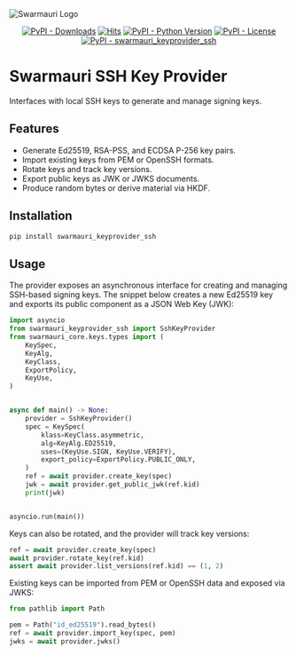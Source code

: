 <picture>
  <source media="(prefers-color-scheme: dark)"  srcset="https://res.cloudinary.com/dryedzrlo/image/upload/v1757724629/swarmauri_brand_frag_light_mg8cmd.png">
  <source media="(prefers-color-scheme: light)" srcset="https://res.cloudinary.com/dryedzrlo/image/upload/v1757724629/swarmauri_brand_frag_dark_tzjuja.png">
  <!-- Fallback below (see #2) -->
  <img alt="Swarmauri Logo" src="https://res.cloudinary.com/dryedzrlo/image/upload/v1757724629/swarmauri_brand_frag_dark_tzjuja.png">
</picture>

<p align="center">
    <a href="https://pypi.org/project/swarmauri_keyprovider_ssh/"><img src="https://img.shields.io/pypi/dm/swarmauri_keyprovider_ssh" alt="PyPI - Downloads"/></a>
    <a href="https://hits.sh/github.com/swarmauri/swarmauri-sdk/tree/master/pkgs/standards/swarmauri_keyprovider_ssh/"><img alt="Hits" src="https://hits.sh/github.com/swarmauri/swarmauri-sdk/tree/master/pkgs/standards/swarmauri_keyprovider_ssh.svg"/></a>
    <a href="https://pypi.org/project/swarmauri_keyprovider_ssh/"><img src="https://img.shields.io/pypi/pyversions/swarmauri_keyprovider_ssh" alt="PyPI - Python Version"/></a>
    <a href="https://pypi.org/project/swarmauri_keyprovider_ssh/"><img src="https://img.shields.io/pypi/l/swarmauri_keyprovider_ssh" alt="PyPI - License"/></a>
    <a href="https://pypi.org/project/swarmauri_keyprovider_ssh/"><img src="https://img.shields.io/pypi/v/swarmauri_keyprovider_ssh?label=swarmauri_keyprovider_ssh&color=green" alt="PyPI - swarmauri_keyprovider_ssh"/></a>
</p>

# Swarmauri SSH Key Provider

Interfaces with local SSH keys to generate and manage signing keys.

## Features

- Generate Ed25519, RSA-PSS, and ECDSA P-256 key pairs.
- Import existing keys from PEM or OpenSSH formats.
- Rotate keys and track key versions.
- Export public keys as JWK or JWKS documents.
- Produce random bytes or derive material via HKDF.

## Installation

```bash
pip install swarmauri_keyprovider_ssh
```

## Usage

The provider exposes an asynchronous interface for creating and managing
SSH-based signing keys.  The snippet below creates a new Ed25519 key and
exports its public component as a JSON Web Key (JWK):

```python
import asyncio
from swarmauri_keyprovider_ssh import SshKeyProvider
from swarmauri_core.keys.types import (
    KeySpec,
    KeyAlg,
    KeyClass,
    ExportPolicy,
    KeyUse,
)


async def main() -> None:
    provider = SshKeyProvider()
    spec = KeySpec(
        klass=KeyClass.asymmetric,
        alg=KeyAlg.ED25519,
        uses=(KeyUse.SIGN, KeyUse.VERIFY),
        export_policy=ExportPolicy.PUBLIC_ONLY,
    )
    ref = await provider.create_key(spec)
    jwk = await provider.get_public_jwk(ref.kid)
    print(jwk)


asyncio.run(main())
```

Keys can also be rotated, and the provider will track key versions:

```python
ref = await provider.create_key(spec)
await provider.rotate_key(ref.kid)
assert await provider.list_versions(ref.kid) == (1, 2)
```

Existing keys can be imported from PEM or OpenSSH data and exposed via JWKS:

```python
from pathlib import Path

pem = Path("id_ed25519").read_bytes()
ref = await provider.import_key(spec, pem)
jwks = await provider.jwks()
```
